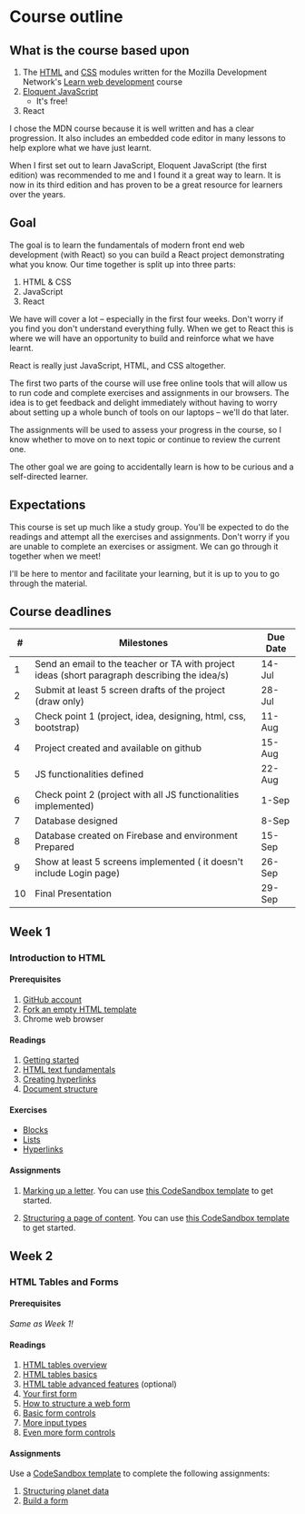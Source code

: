 # Course outline

## What is the course based upon

1. The [HTML](https://developer.mozilla.org/en-US/docs/Learn/HTML) and [CSS](https://developer.mozilla.org/en-US/docs/Learn/CSS) modules written for the Mozilla Development Network's [Learn web development](https://developer.mozilla.org/en-US/docs/Learn) course
2. [Eloquent JavaScript](https://eloquentjavascript.net/)
   - It's free!
3. React

I chose the MDN course because it is well written and has a clear progression. It also includes an embedded code editor in many lessons to help explore what we have just learnt.

When I first set out to learn JavaScript, Eloquent JavaScript (the first edition) was recommended to me and I found it a great way to learn. It is now in its third edition and has proven to be a great resource for learners over the years.

## Goal

The goal is to learn the fundamentals of modern front end web development (with React) so you can build a React project demonstrating what you know. Our time together is split up into three parts:

1. HTML & CSS
2. JavaScript
3. React

We have will cover a lot – especially in the first four weeks. Don't worry if you find you don't understand everything fully. When we get to React this is where we will have an opportunity to build and reinforce what we have learnt.

React is really just JavaScript, HTML, and CSS altogether.

The first two parts of the course will use free online tools that will allow us to run code and complete exercises and assignments in our browsers. The idea is to get feedback and delight immediately without having to worry about setting up a whole bunch of tools on our laptops – we'll do that later.

The assignments will be used to assess your progress in the course, so I know whether to move on to next topic or continue to review the current one.

The other goal we are going to accidentally learn is how to be curious and a self-directed learner.

## Expectations

This course is set up much like a study group. You'll be expected to do the readings and attempt all the exercises and assignments. Don't worry if you are unable to complete an exercises or assigment. We can go through it together when we meet!

I'll be here to mentor and facilitate your learning, but it is up to you to go through the material.

## Course deadlines

| #   | Milestones                                                                                    | Due Date |
|-----|-----------------------------------------------------------------------------------------------|----------|
| 1   | Send an email to the teacher or TA with project ideas (short paragraph describing the idea/s) | 14-Jul   |
| 2   | Submit at least 5 screen drafts of the project (draw only)                                    | 28-Jul   |
| 3   | Check point 1 (project, idea, designing, html, css, bootstrap)                                | 11-Aug   |
| 4   | Project created and available on github                                                       | 15-Aug   |
| 5   | JS functionalities defined                                                                    | 22-Aug   |
| 6   | Check point 2 (project with all JS functionalities implemented)                               | 1-Sep    |
| 7   | Database designed                                                                             | 8-Sep    |
| 8   | Database created on Firebase and environment Prepared                                         | 15-Sep   |
| 9   | Show at least 5 screens implemented ( it doesn't include Login page)                          | 26-Sep   |
| 10  | Final Presentation                                                                            | 29-Sep   |

## Week 1

### Introduction to HTML

#### Prerequisites

1. [GitHub account](https://github.com/)
2. [Fork an empty HTML template](https://codesandbox.io/s/empty-html-template-x3955)
3. Chrome web browser

#### Readings

1. [Getting started](https://developer.mozilla.org/en-US/docs/Learn/HTML/Introduction_to_HTML/Getting_started)
2. [HTML text fundamentals](https://developer.mozilla.org/en-US/docs/Learn/HTML/Introduction_to_HTML/HTML_text_fundamentals)
3. [Creating hyperlinks](https://developer.mozilla.org/en-US/docs/Learn/HTML/Introduction_to_HTML/Creating_hyperlinks)
4. [Document structure](https://developer.mozilla.org/en-US/docs/Learn/HTML/Introduction_to_HTML/Document_and_website_structure)

#### Exercises

- [Blocks](./01-week/exercises/blocks.md)
- [Lists](./01-week/exercises/lists.md)
- [Hyperlinks](./01-week/exercises/links.md)

#### Assignments

1. [Marking up a letter](https://developer.mozilla.org/en-US/docs/Learn/HTML/Introduction_to_HTML/Marking_up_a_letter). You can use [this CodeSandbox template](https://codesandbox.io/s/marking-up-a-letter-oijup) to get started.

2. [Structuring a page of content](https://developer.mozilla.org/en-US/docs/Learn/HTML/Introduction_to_HTML/Structuring_a_page_of_content). You can use [this CodeSandbox template](https://codesandbox.io/s/structuring-a-page-of-content-5uuo6) to get started.

## Week 2

### HTML Tables and Forms

#### Prerequisites

_Same as Week 1!_

#### Readings

1. [HTML tables overview](https://developer.mozilla.org/en-US/docs/Learn/HTML/Tables)
2. [HTML tables basics](https://developer.mozilla.org/en-US/docs/Learn/HTML/Tables/Basics)
3. [HTML table advanced features](https://developer.mozilla.org/en-US/docs/Learn/HTML/Tables/Advanced) (optional)
4. [Your first form](https://developer.mozilla.org/en-US/docs/Learn/Forms/Your_first_form)
5. [How to structure a web form](https://developer.mozilla.org/en-US/docs/Learn/Forms/How_to_structure_a_web_form)
6. [Basic form controls](https://developer.mozilla.org/en-US/docs/Learn/Forms/Basic_native_form_controls)
7. [More input types](https://developer.mozilla.org/en-US/docs/Learn/Forms/HTML5_input_types)
8. [Even more form controls](https://developer.mozilla.org/en-US/docs/Learn/Forms/Other_form_controls)

#### Assignments

Use a [CodeSandbox template](https://codesandbox.io/s/html-excercise-template-8id74) to complete the following assignments:

1. [Structuring planet data](https://developer.mozilla.org/en-US/docs/Learn/HTML/Tables/Structuring_planet_data)
2. [Build a form](01-week/exercises/../../02-week/exercises/forms.md)